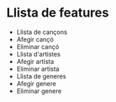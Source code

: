 # Llista de features
- Llista de cançons
- Afegir cançó
- Eliminar cançó
- Llista d'artistes
- Afegir artista
- Eliminar artista
- Llista de generes
- Afegir genere
- Eliminar genere

